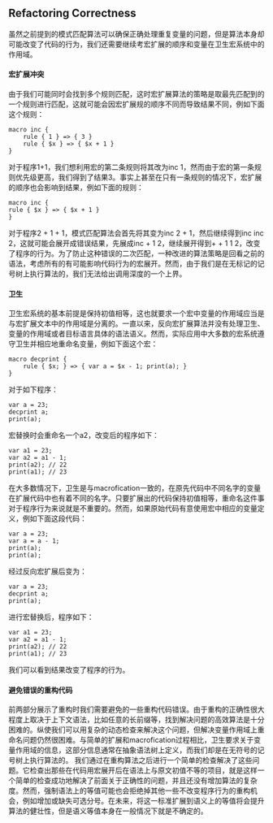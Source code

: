 ## Refactoring Correctness
虽然之前提到的模式匹配算法可以确保正确处理重复变量的问题，但是算法本身却可能改变了代码的行为，我们还需要继续考宏扩展的顺序和变量在卫生宏系统中的作用域。
#### 宏扩展冲突
由于我们可能同时会找到多个规则匹配，这时宏扩展算法的策略是取最先匹配到的一个规则进行匹配，这就可能会因宏扩展规的顺序不同而导致结果不同，例如下面这个规则：
```
macro inc { 
	rule { 1 } => { 3 } 
	rule { $x } => { $x + 1 } 
}
```
对于程序1+1，我们想利用宏的第二条规则将其改为inc 1，然而由于宏的第一条规则优先级更高，我们得到了结果3。事实上甚至在只有一条规则的情况下，宏扩展的顺序也会影响到结果，例如下面的规则：
```
macro inc {
rule { $x } => { $x + 1 } 
}
```
对于程序2 + 1 + 1，模式匹配算法会首先将其变为inc 2 + 1，然后继续得到inc inc 2，这就可能会展开成错误结果，先展成inc + 1 2，继续展开得到+ + 1 1 2，改变了程序的行为。为了防止这种错误的二次匹配，一种改进的算法策略是回看之前的语法，考虑所有的有可能影响代码行为的宏展开。然而，由于我们是在无标记的记号树上执行算法的，我们无法给出调用深度的一个上界。

#### 卫生

卫生宏系统的基本前提是保持初值相等，这也就要求一个宏中变量的作用域应当是与宏扩展文本中的作用域是分离的。一直以来，反向宏扩展算法并没有处理卫生、变量的作用域或者目标语言具体的语法语义。然而，实际应用中大多数的宏系统遵守卫生并相应地重命名变量，例如下面这个宏：
```
macro decprint {
	rule { $x; } => { var a = $x - 1; print(a); } 
}
```
对于如下程序：
```
var a = 23;
decprint a;
print(a);
```
宏替换时会重命名一个a2，改变后的程序如下：
```
var a1 = 23;
var a2 = a1 - 1;
print(a2); // 22 
print(a1); // 23
```
在大多数情况下，卫生是与macrofication一致的，在原先代码中不同名字的变量在扩展代码中也有着不同的名字。只要扩展出的代码保持初值相等，重命名这件事对于程序行为来说就是不重要的。然而，如果原始代码有意使用宏中相应的变量定义，例如下面这段代码：
```
var a = 23;
var a = a - 1;
print(a);
print(a);
```
经过反向宏扩展后变为：
```
var a = 23;
decprint a;
print(a);
```
进行宏替换后，程序如下：
```
var a1 = 23;
var a2 = a1 - 1;
print(a2); // 22 
print(a1); // 23
```
我们可以看到结果改变了程序的行为。

#### 避免错误的重构代码
前两部分展示了重构时我们需要避免的一些重构代码错误。由于重构的正确性很大程度上取决于上下文语法，比如任意的长前缀等，找到解决问题的高效算法是十分困难的。纵使我们可以用复杂的动态检查来解决这个问题，但解决变量作用域上重命名问题仍然很困难。与简单的扩展和macrofication过程相比，卫生要求关于变量作用域的信息，这部分信息通常在抽象语法树上定义，而我们却是在无符号的记号树上执行算法的。
我们通过在重构算法之后进行一个简单的检查解决了这些问题。它检查出那些在代码用宏展开后在语法上与原文初值不等的项目，就是这样一个简单的检查成功地解决了前面关于正确性的问题，并且还没有增加算法的复杂度。然而，强制语法上的等值可能也会拒绝掉其他一些不改变程序行为的重构机会，例如增加或缺失可选分号。在未来，将这一标准扩展到语义上的等值将会提升算法的健壮性，但是语义等值本身在一般情况下就是不确定的。
